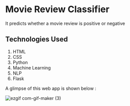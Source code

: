 # Movie Review Classifier


It predicts whether a movie review is positive or negative

## Technologies Used
   1. HTML
   2. CSS
   3. Python
   4. Machine Learning
   5. NLP
   6. Flask




A glimpse of this web app is shown below :


![ezgif com-gif-maker (3)](https://user-images.githubusercontent.com/72275085/119640852-a4f58f80-be36-11eb-8c46-c18f66c67be8.gif)
